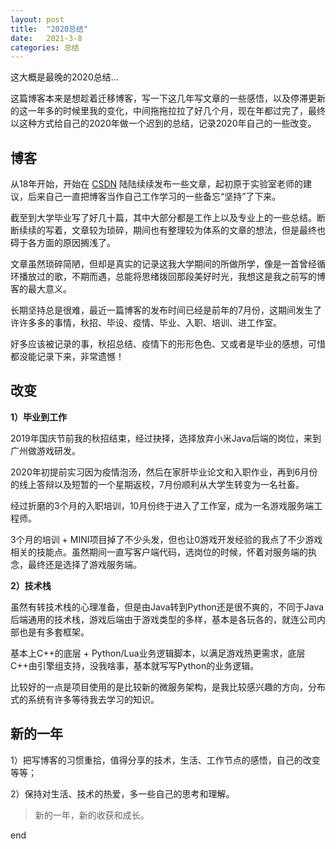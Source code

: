```yaml
---
layout: post
title:  "2020总结"
date:   2021-3-8
categories: 总结
---
```


这大概是最晚的2020总结...

这篇博客本来是想趁着迁移博客，写一下这几年写文章的一些感悟，以及停滞更新的这一年多的时候里我的变化，中间拖拖拉拉了好几个月，现在年都过完了，最终以这种方式给自己的2020年做一个迟到的总结，记录2020年自己的一些改变。

## 博客
从18年开始，开始在 [CSDN](https://blog.csdn.net/define_LIN) 陆陆续续发布一些文章，起初原于实验室老师的建议，后来自己一直把博客当作自己工作学习的一些备忘“坚持”了下来。

截至到大学毕业写了好几十篇，其中大部分都是工作上以及专业上的一些总结。断断续续的写着，文章较为琐碎，期间也有整理较为体系的文章的想法，但是最终也碍于各方面的原因搁浅了。

文章虽然琐碎简陋，但却是真实的记录这我大学期间的所做所学，像是一首曾经循环播放过的歌，不期而遇，总能将思绪拨回那段美好时光，我想这是我之前写的博客的最大意义。

长期坚持总是很难，最近一篇博客的发布时间已经是前年的7月份，这期间发生了许许多多的事情，秋招、毕设、疫情、毕业、入职、培训、进工作室。

好多应该被记录的事，秋招总结、疫情下的形形色色、又或者是毕业的感想，可惜都没能记录下来，非常遗憾！


## 改变

**1）毕业到工作**  

2019年国庆节前我的秋招结束，经过抉择，选择放弃小米Java后端的岗位，来到广州做游戏研发。

2020年初提前实习因为疫情泡汤，然后在家肝毕业论文和入职作业，再到6月份的线上答辩以及短暂的一个星期返校，7月份顺利从大学生转变为一名社畜。

经过折磨的3个月的入职培训，10月份终于进入了工作室，成为一名游戏服务端工程师。

3个月的培训 + MINI项目掉了不少头发，但也让0游戏开发经验的我点了不少游戏相关的技能点。虽然期间一直写客户端代码，选岗位的时候，怀着对服务端的执念，最终还是选择了游戏服务端。

**2）技术栈**

虽然有转技术栈的心理准备，但是由Java转到Python还是很不爽的，不同于Java后端通用的技术栈，游戏后端由于游戏类型的多样，基本是各玩各的，就连公司内部也是有多套框架。

基本上C++的底层 + Python/Lua业务逻辑脚本，以满足游戏热更需求，底层C++由引擎组支持，没我啥事，基本就写写Python的业务逻辑。

比较好的一点是项目使用的是比较新的微服务架构，是我比较感兴趣的方向，分布式的系统有许多等待我去学习的知识。


## 新的一年
1）把写博客的习惯重拾，值得分享的技术，生活、工作节点的感悟，自己的改变等等；

2）保持对生活、技术的热爱，多一些自己的思考和理解。

> 新的一年，新的收获和成长。 

end